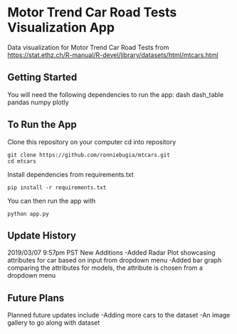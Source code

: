 # Motor Trend Car Road Tests Visualization App
Data visualization for Motor Trend Car Road Tests from https://stat.ethz.ch/R-manual/R-devel/library/datasets/html/mtcars.html

## Getting Started
You will need the following dependencies to run the app:
dash
dash_table
pandas
numpy
plotly

## To Run the App
Clone this repository on your computer cd into repository

```
git clone https://github.com/ronniebugia/mtcars.git
cd mtcars
```

Install dependencies from requirements.txt

```
pip install -r requirements.txt
```

You can then run the app with

```
python app.py
```
    
## Update History
2019/03/07
9:57pm PST
New Additions
-Added Radar Plot showcasing attributes for car based on input from dropdown menu 
-Added bar graph comparing the attributes for models, the attribute is chosen from a dropdown menu

## Future Plans
Planned future updates include
-Adding more cars to the dataset
-An image gallery to go along with dataset

